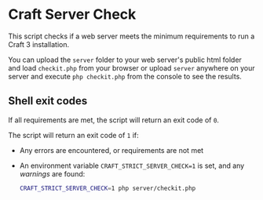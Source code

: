 # Craft Server Check

This script checks if a web server meets the minimum requirements to run a Craft 3 installation.

You can upload the `server` folder to your web server's public html folder and load `checkit.php` from your browser
or upload `server` anywhere on your server and execute `php checkit.php` from the console to see the results.

## Shell exit codes

If all requirements are met, the script will return an exit code of `0`.

The script will return an exit code of `1` if:

- Any errors are encountered, or requirements are not met
- An environment variable `CRAFT_STRICT_SERVER_CHECK=1` is set, and any _warnings_ are found:

  ```bash
  CRAFT_STRICT_SERVER_CHECK=1 php server/checkit.php
  ```
